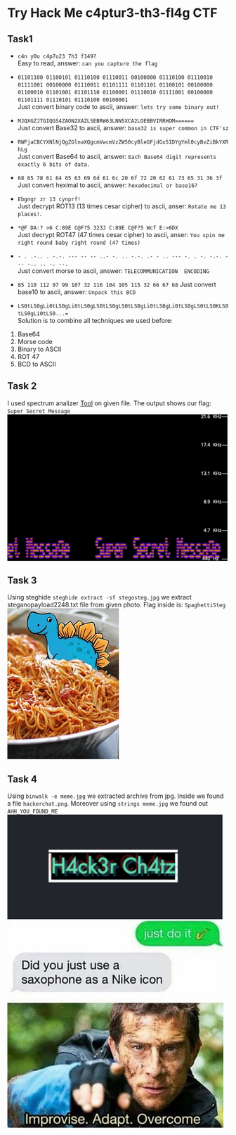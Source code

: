# Try Hack Me c4ptur3-th3-fl4g CTF

## Task1
* `c4n y0u c4p7u23 7h3 f149?`  
Easy to read, answer: `can you capture the flag`
* ```01101100 01100101 01110100 01110011 00100000 01110100 01110010 01111001 00100000 01110011 01101111 01101101 01100101 00100000 01100010 01101001 01101110 01100001 01110010 01111001 00100000 01101111 01110101 01110100 00100001```  
Just convert binary code to ascii, answer: `lets try some binary out!`
* `MJQXGZJTGIQGS4ZAON2XAZLSEBRW63LNN5XCA2LOEBBVIRRHOM======`  
Just convert Base32 to ascii, answer: `base32 is super common in CTF'sz`
* `RWFjaCBCYXNlNjQgZGlnaXQgcmVwcmVzZW50cyBleGFjdGx5IDYgYml0cyBvZiBkYXRhLg`  
Just convert Base64 to ascii, answer: `Each Base64 digit represents exactly 6 bits of data.`  
* `68 65 78 61 64 65 63 69 6d 61 6c 20 6f 72 20 62 61 73 65 31 36 3f`  
Just convert heximal to ascii, answer: `hexadecimal or base16?`
* `Ebgngr zr 13 cynprf!`    
Just decrypt ROT13 (13 times cesar cipher) to ascii, anser: `Rotate me 13 places!`. 
* `*@F DA:? >6 C:89E C@F?5 323J C:89E C@F?5 Wcf E:>6DX`  
Just decrypt ROT47 (47 times cesar cipher) to ascii, anser: `You spin me right round baby right round (47 times)`
* `- . .-.. . -.-. --- -- -- ..- -. .. -.-. .- - .. --- -.
. -. -.-. --- -.. .. -. --.`  
Just convert morse to ascii, answer: `TELECOMMUNICATION  ENCODING`
* `85 110 112 97 99 107 32 116 104 105 115 32 66 67 68`
Just convert base10 to ascii, answer: `Unpack this BCD`  

* `LS0tLS0gLi0tLS0gLi0tLS0gLS0tLS0gLS0tLS0gLi0tLS0gLi0tLS0gLS0tLS0KLS0tLS0gLi0tLS0...=`  
 Solution is to combine all techniques we used before:  
 1) Base64  
 2) Morse code  
 3) Binary to ASCII  
 4) ROT 47  
 5) BCD to ASCII  
 

## Task 2

I used spectrum analizer [Tool](https://audiotoolset.com/spectral-analysis) on given file. The output shows our flag: `Super Secret Message` ![spectrum](img/spectrum.png)

## Task 3

Using steghide `steghide extract -sf stegosteg.jpg` we extract steganopayload2248.txt file from given photo. Flag inside is: `SpaghettiSteg`  
![steg](stegosteg.jpg)

## Task 4

Using `binwalk -e meme.jpg` we extracted archive from jpg. Inside we found a file `hackerchat.png`. 
Moreover using `strings meme.jpg` we found out `AHH_YOU_FOUND_ME`  
![hack](img/hack.png)
![meme](meme.jpg)

